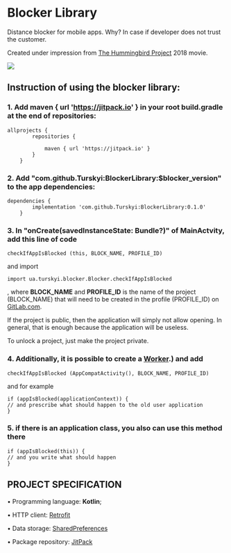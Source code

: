# Blocker Library

Distance blocker for mobile apps.
Why? In case if developer does not trust the customer.

Created under impression from [The Hummingbird Project](https://youtu.be/3-IlhKbakFA) 2018 movie.

[![](https://jitpack.io/v/Turskyi/BlockerLibrary.svg)](https://jitpack.io/#Turskyi/BlockerLibrary)

## Instruction of using the blocker library:

### 1. Add maven { url 'https://jitpack.io' } in your root build.gradle at the end of repositories:

```
allprojects {
		repositories {

			maven { url 'https://jitpack.io' }
		}
	}
```

### 2. Add "com.github.Turskyi:BlockerLibrary:$blocker_version" to the app dependencies:

```
dependencies {
		implementation 'com.github.Turskyi:BlockerLibrary:0.1.0'
	}
```

### 3. In "onCreate(savedInstanceState: Bundle?)" of MainActvity,  add this line of code

```
checkIfAppIsBlocked (this, BLOCK_NAME, PROFILE_ID)
```

and import

```
import ua.turskyi.blocker.Blocker.checkIfAppIsBlocked
```

, where **BLOCK_NAME** and **PROFILE_ID** is the name of the project (BLOCK_NAME) that will need to be created in the profile (PROFILE_ID) on [GitLab.com](https://gitlab.com/).

  If the project is public, then the application will simply not allow opening.
  In general, that is enough because the application will be useless.

To unlock a project, just make the project private.

### 4. Additionally, it is possible to create a [Worker](https://developer.android.com/reference/androidx/work/Worker#:~:text=androidx.work.ListenableWorker-,%E2%86%B3,getExecutor()%20).) and add

```
checkIfAppIsBlocked (AppCompatActivity(), BLOCK_NAME, PROFILE_ID)
```

and for example 

```
if (appIsBlocked(applicationContext)) {
// and prescribe what should happen to the old user application
}
```

### 5. if there is an application class, you also can use this method there

```
if (appIsBlocked(this)) {
// and you write what should happen
}
```

## PROJECT SPECIFICATION

• Programming language: **Kotlin**;

• HTTP client: [Retrofit](https://square.github.io/retrofit/)

• Data storage: [SharedPreferences](https://developer.android.com/training/data-storage/shared-preferences)

• Package repository: [JitPack](https://jitpack.io/)
